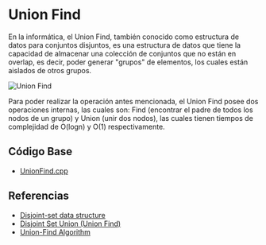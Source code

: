 # Union Find
En la informática, el Union Find, también conocido como estructura de datos para conjuntos
disjuntos, es una estructura de datos que tiene la capacidad de almacenar una colección de conjuntos
que no están en overlap, es decir, poder generar "grupos" de elementos, los cuales están aislados de otros grupos.

![Union Find](https://he-s3.s3.amazonaws.com/media/uploads/a1f5858.jpg)

Para poder realizar la operación antes mencionada, el Union Find posee dos operaciones
internas, las cuales son: Find (encontrar el padre de todos los nodos de un grupo)
y Union (unir dos nodos), las cuales tienen tiempos de complejidad de
O(logn) y O(1) respectivamente.

## Código Base
- [UnionFind.cpp](https://github.com/PaulLandaeta/algoritmica2/blob/master/contenido/Estructura_de_datos/Union_Find/unionFind.cpp)

## Referencias
- [Disjoint-set data structure](https://en.wikipedia.org/wiki/Disjoint-set_data_structure)
- [Disjoint Set Union (Union Find)](https://www.hackerearth.com/practice/notes/disjoint-set-union-union-find/)
- [Union-Find Algorithm](https://www.geeksforgeeks.org/union-find-algorithm-set-2-union-by-rank/)
